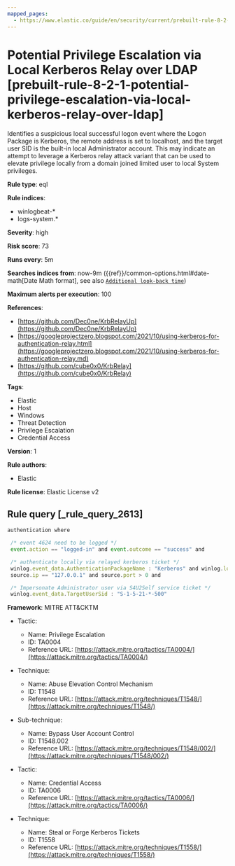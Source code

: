 ```yaml
---
mapped_pages:
  - https://www.elastic.co/guide/en/security/current/prebuilt-rule-8-2-1-potential-privilege-escalation-via-local-kerberos-relay-over-ldap.html
---
```


# Potential Privilege Escalation via Local Kerberos Relay over LDAP [prebuilt-rule-8-2-1-potential-privilege-escalation-via-local-kerberos-relay-over-ldap]

Identifies a suspicious local successful logon event where the Logon Package is Kerberos, the remote address is set to localhost, and the target user SID is the built-in local Administrator account. This may indicate an attempt to leverage a Kerberos relay attack variant that can be used to elevate privilege locally from a domain joined limited user to local System privileges.

**Rule type**: eql

**Rule indices**:

* winlogbeat-*
* logs-system.*

**Severity**: high

**Risk score**: 73

**Runs every**: 5m

**Searches indices from**: now-9m ({{ref}}/common-options.html#date-math[Date Math format], see also [`Additional look-back time`](docs-content://solutions/security/detect-and-alert/create-detection-rule.md#rule-schedule))

**Maximum alerts per execution**: 100

**References**:

* [https://github.com/Dec0ne/KrbRelayUp](https://github.com/Dec0ne/KrbRelayUp)
* [https://googleprojectzero.blogspot.com/2021/10/using-kerberos-for-authentication-relay.html](https://googleprojectzero.blogspot.com/2021/10/using-kerberos-for-authentication-relay.md)
* [https://github.com/cube0x0/KrbRelay](https://github.com/cube0x0/KrbRelay)

**Tags**:

* Elastic
* Host
* Windows
* Threat Detection
* Privilege Escalation
* Credential Access

**Version**: 1

**Rule authors**:

* Elastic

**Rule license**: Elastic License v2

## Rule query [_rule_query_2613]

```js
authentication where

 /* event 4624 need to be logged */
 event.action == "logged-in" and event.outcome == "success" and

 /* authenticate locally via relayed kerberos ticket */
 winlog.event_data.AuthenticationPackageName : "Kerberos" and winlog.logon.type == "Network" and
 source.ip == "127.0.0.1" and source.port > 0 and

 /* Impersonate Administrator user via S4U2Self service ticket */
 winlog.event_data.TargetUserSid : "S-1-5-21-*-500"
```

**Framework**: MITRE ATT&CKTM

* Tactic:

    * Name: Privilege Escalation
    * ID: TA0004
    * Reference URL: [https://attack.mitre.org/tactics/TA0004/](https://attack.mitre.org/tactics/TA0004/)

* Technique:

    * Name: Abuse Elevation Control Mechanism
    * ID: T1548
    * Reference URL: [https://attack.mitre.org/techniques/T1548/](https://attack.mitre.org/techniques/T1548/)

* Sub-technique:

    * Name: Bypass User Account Control
    * ID: T1548.002
    * Reference URL: [https://attack.mitre.org/techniques/T1548/002/](https://attack.mitre.org/techniques/T1548/002/)

* Tactic:

    * Name: Credential Access
    * ID: TA0006
    * Reference URL: [https://attack.mitre.org/tactics/TA0006/](https://attack.mitre.org/tactics/TA0006/)

* Technique:

    * Name: Steal or Forge Kerberos Tickets
    * ID: T1558
    * Reference URL: [https://attack.mitre.org/techniques/T1558/](https://attack.mitre.org/techniques/T1558/)



